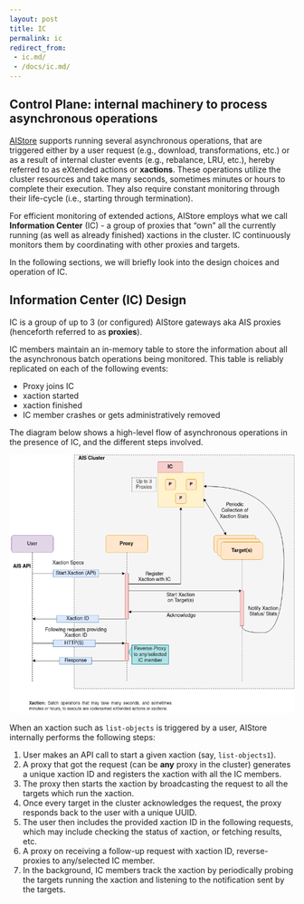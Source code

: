 ```yaml
---
layout: post
title: IC
permalink: ic
redirect_from:
 - ic.md/
 - /docs/ic.md/
---
```


## Control Plane: internal machinery to process asynchronous operations

[AIStore](https://github.com/NVIDIA/aistore) supports running several asynchronous operations, that are triggered either by a user request (e.g., download, transformations, etc.) or as a result of internal cluster events (e.g., rebalance, LRU, etc.), hereby referred to as eXtended actions or **xactions**.
These operations utilize the cluster resources and take many seconds, sometimes minutes or hours to complete their execution.
They also require constant monitoring through their life-cycle (i.e., starting through termination).

For efficient monitoring of extended actions, AIStore employs what we call **Information Center** (IC) - a group of proxies that “own” all the currently running (as well as already finished) xactions in the cluster. IC continuously monitors them by coordinating with other proxies and targets.

In the following sections, we will briefly look into the design choices and operation of IC.


## Information Center (IC) Design

IC is a group of up to 3 (or configured) AIStore gateways aka AIS proxies (henceforth referred to as **proxies**).

IC members maintain an in-memory table to store the information about all the asynchronous batch operations being monitored. This table is reliably replicated on each of the following events:

* Proxy joins IC
* xaction started
* xaction finished
* IC member crashes or gets administratively removed

The diagram below shows a high-level flow of asynchronous operations in the presence of IC, and the different steps involved.

<img src="images/ais-ic-flow.png" alt="AIStore IC flow" width="800">

When an xaction such as `list-objects` is triggered by a user, AIStore internally performs the following steps:

1. User makes an API call to start a given xaction (say, `list-objects1`).
2. A proxy that got the request (can be **any** proxy in the cluster) generates a unique xaction ID and registers the xaction with all the IC members.
3. The proxy then starts the xaction by broadcasting the request to all the targets which run the xaction.
4. Once every target in the cluster acknowledges the request, the proxy responds back to the user with a unique UUID.
5. The user then includes the provided xaction ID in the following requests, which may include checking the status of xaction, or fetching results, etc.
6. A proxy on receiving a follow-up request with xaction ID, reverse-proxies to any/selected IC member.
7. In the background, IC members track the xaction by periodically probing the targets running the xaction and listening to the notification sent by the targets.
